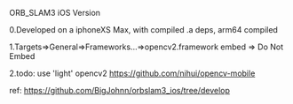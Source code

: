 ORB_SLAM3 iOS Version

0.Developed on a iphoneXS Max, with compiled .a deps, arm64 compiled

1.Targets=>General=>Frameworks...=>opencv2.framework embed => Do Not Embed

2.todo: use 'light' opencv2 https://github.com/nihui/opencv-mobile

ref: https://github.com/BigJohnn/orbslam3_ios/tree/develop
